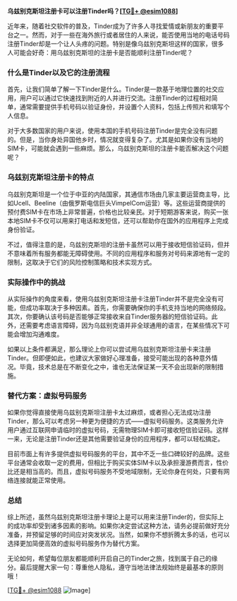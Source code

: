 **乌兹别克斯坦注册卡可以注册Tinder吗？[[TG💪+ @esim1088](https://t.me/s/esim1088)]**

近年来，随着社交软件的普及，Tinder成为了许多人寻找爱情或新朋友的重要平台之一。然而，对于一些在海外旅行或者居住的人来说，能否使用当地的电话号码注册Tinder却是一个让人头疼的问题。特别是像乌兹别克斯坦这样的国家，很多人可能会好奇：用乌兹别克斯坦的注册卡是否能顺利注册Tinder呢？

### 什么是Tinder以及它的注册流程

首先，让我们简单了解一下Tinder是什么。Tinder是一款基于地理位置的社交应用，用户可以通过它快速找到附近的人并进行交流。注册Tinder的过程相对简单，通常需要提供手机号码以验证身份，并设置个人资料，包括上传照片和填写个人信息。

对于大多数国家的用户来说，使用本国的手机号码注册Tinder是完全没有问题的。但是，当你身处异国他乡时，情况就变得复杂了。尤其是如果你没有当地的SIM卡，可能就会遇到一些麻烦。那么，乌兹别克斯坦的注册卡能否解决这个问题呢？

### 乌兹别克斯坦注册卡的特点

乌兹别克斯坦是一个位于中亚的内陆国家，其通信市场由几家主要运营商主导，比如Ucell、Beeline（由俄罗斯电信巨头VimpelCom运营）等。这些运营商提供的预付费SIM卡在市场上非常普遍，价格也比较亲民。对于短期游客来说，购买一张本地SIM卡不仅可以用来打电话和发短信，还可以帮助你在国外的应用程序上完成身份验证。

不过，值得注意的是，乌兹别克斯坦的注册卡虽然可以用于接收短信验证码，但并不意味着所有服务都能无障碍使用。不同的应用程序和服务对号码来源地有一定的限制，这取决于它们的风险控制策略和技术实现方式。

### 实际操作中的挑战

从实际操作的角度来看，使用乌兹别克斯坦注册卡注册Tinder并不是完全没有可能，但成功率取决于多种因素。首先，你需要确保你的手机支持当地的网络频段。其次，你要确认该号码是否能够正常接收来自Tinder服务器的短信验证码。此外，还需要考虑语言障碍，因为乌兹别克语并非全球通用的语言，在某些情况下可能会增加沟通难度。

如果以上条件都满足，那么理论上你可以尝试用乌兹别克斯坦注册卡来注册Tinder。但即便如此，也建议大家做好心理准备，接受可能出现的各种意外情况。毕竟，技术总是在不断变化之中，谁也无法保证某一天不会出现新的限制措施。

### 替代方案：虚拟号码服务

如果你觉得直接使用乌兹别克斯坦注册卡太过麻烦，或者担心无法成功注册Tinder，那么可以考虑另一种更为便捷的方式——虚拟号码服务。这类服务允许用户通过互联网申请临时的虚拟号码，无需物理SIM卡即可接收短信验证码。这样一来，无论是注册Tinder还是其他需要验证身份的应用程序，都可以轻松搞定。

目前市面上有许多提供虚拟号码服务的平台，其中不乏一些口碑较好的品牌。这些平台通常会收取一定的费用，但相比于购买实体SIM卡以及承担漫游费而言，性价比还是相当高的。而且，虚拟号码服务不受地域限制，无论你身在何处，只要有网络连接就能正常使用。

### 总结

综上所述，虽然乌兹别克斯坦注册卡理论上是可以用来注册Tinder的，但实际上的成功率却受到诸多因素的影响。如果你决定尝试这种方法，请务必提前做好充分准备，并预留足够的时间应对突发状况。当然，如果你不想折腾太多的话，也可以选择更加简便高效的虚拟号码服务作为替代方案。

无论如何，希望每位朋友都能顺利开启自己的Tinder之旅，找到属于自己的缘分。最后提醒大家一句：尊重他人隐私，遵守当地法律法规始终是最基本的原则哦！

[[TG💪+ @esim1088](https://t.me/s/esim1088) ![Image](https://i.postimg.cc/4NQfJmqS/Snipaste-2025-05-13-00-14-12.png)]